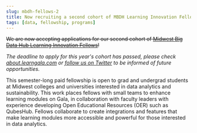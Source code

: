 ```yaml
---
slug: mbdh-fellows-2
title: Now recruiting a second cohort of MBDH Learning Innovation Fellows
tags: [data, fellowship, programs]
---
```


~~We are now accepting applications for our second cohort of [Midwest Big Data Hub Learning Innovation Fellows](https://midwestbigdatahub.org/mbdh-learning-innovation-fellows-program/)!~~

_The deadline to apply for this year's cohort has passed, please check [about.learngala.com](https://about.learngala.com) or [follow us on Twitter](https://twitter.com/LearnMSC) to be informed of future opportunities._

This semester-long paid fellowship is open to grad and undergrad students at Midwest colleges and universities interested in data analytics and sustainability. This work places fellows with small teams to enhance learning modules on Gala, in collaboration with faculty leaders with experience developing Open Educational Resources (OER) such as QubesHub. Fellows collaborate to create integrations and features that make learning modules more accessible and powerful for those interested in data analytics.
